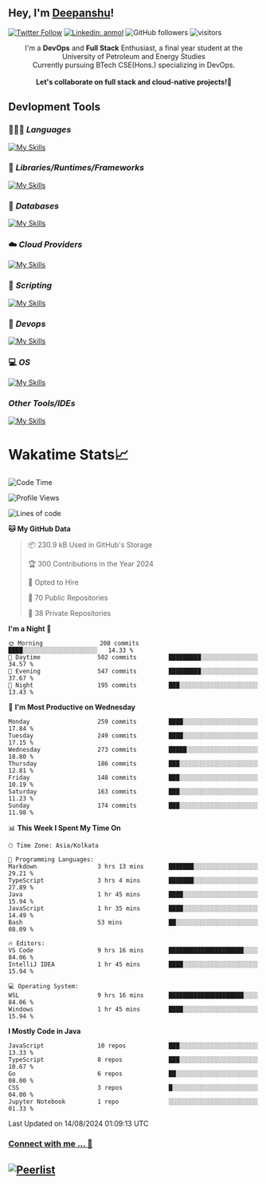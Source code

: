 ## Hey, I'm [Deepanshu](https://bio.link/deepanshgk)!

[![Twitter Follow](https://img.shields.io/twitter/follow/deepanshuurawat?label=Follow)](https://twitter.com/intent/follow?screen_name=deepanshuurawat)
[![Linkedin: anmol](https://img.shields.io/badge/-deepanshu-blue?style=flat-square&logo=Linkedin&logoColor=white&link=https://www.linkedin.com/in/deepanshu-rawat6/)](https://www.linkedin.com/in/deepanshu-rawat6/)
![GitHub followers](https://img.shields.io/github/followers/deepanshu-rawat6?label=Follow&style=social)
![visitors](https://visitor-badge.laobi.icu/badge?page_id=deepanshu-rawat6.deepanshu-rawat6)


<div align="center">
I'm a <b>DevOps</b> and <b>Full Stack</b> Enthusiast, a final year student at the University of Petroleum and Energy Studies <br> Currently pursuing BTech CSE(Hons.) specializing in DevOps.
</div>

<br>

<div align="center">
 <b>Let's collaborate on full stack and cloud-native projects!🚀</b>
</div>

## **Devlopment Tools**

### 🧑🏻‍💻 *Languages*
[![My Skills](https://skillicons.dev/icons?i=go,java,py,js,ts,html,css&theme=dark)](https://skillicons.dev)

### 🔎 *Libraries/Runtimes/Frameworks*
[![My Skills](https://skillicons.dev/icons?i=nodejs,express,react&theme=dark)](https://skillicons.dev)

### 🛅 *Databases*
[![My Skills](https://skillicons.dev/icons?i=mysql,mongodb,postgres,prisma&theme=dark)](https://skillicons.dev)

### ☁️ *Cloud Providers*
[![My Skills](https://skillicons.dev/icons?i=aws,netlify&theme=dark)](https://skillicons.dev)

### 📜 *Scripting*
[![My Skills](https://skillicons.dev/icons?i=bash,powershell&theme=dark)](https://skillicons.dev)

### 👀 *Devops*
[![My Skills](https://skillicons.dev/icons?i=docker,kubernetes,githubactions,jenkins,grafana,prometheus,terraform,ansible,selenium&theme=dark)](https://skillicons.dev)

### 💻 *OS*
[![My Skills](https://skillicons.dev/icons?i=windows,ubuntu,linux&theme=dark)](https://skillicons.dev)

### *Other Tools/IDEs*
[![My Skills](https://skillicons.dev/icons?i=git,github,vscode,idea,vim,maven,postman,pnpm,npm,kafka,rabbitmq&theme=dark)](https://skillicons.dev)

# Wakatime Stats📈

<!--START_SECTION:waka-->
![Code Time](http://img.shields.io/badge/Code%20Time-437%20hrs%2040%20mins-blue)

![Profile Views](http://img.shields.io/badge/Profile%20Views-19-blue)

![Lines of code](https://img.shields.io/badge/From%20Hello%20World%20I%27ve%20Written-789.0%20thousand%20lines%20of%20code-blue)

**🐱 My GitHub Data** 

> 📦 230.9 kB Used in GitHub's Storage 
 > 
> 🏆 300 Contributions in the Year 2024
 > 
> 💼 Opted to Hire
 > 
> 📜 70 Public Repositories 
 > 
> 🔑 38 Private Repositories 
 > 
**I'm a Night 🦉** 

```text
🌞 Morning                208 commits         ████░░░░░░░░░░░░░░░░░░░░░   14.33 % 
🌆 Daytime                502 commits         █████████░░░░░░░░░░░░░░░░   34.57 % 
🌃 Evening                547 commits         █████████░░░░░░░░░░░░░░░░   37.67 % 
🌙 Night                  195 commits         ███░░░░░░░░░░░░░░░░░░░░░░   13.43 % 
```
📅 **I'm Most Productive on Wednesday** 

```text
Monday                   259 commits         ████░░░░░░░░░░░░░░░░░░░░░   17.84 % 
Tuesday                  249 commits         ████░░░░░░░░░░░░░░░░░░░░░   17.15 % 
Wednesday                273 commits         █████░░░░░░░░░░░░░░░░░░░░   18.80 % 
Thursday                 186 commits         ███░░░░░░░░░░░░░░░░░░░░░░   12.81 % 
Friday                   148 commits         ███░░░░░░░░░░░░░░░░░░░░░░   10.19 % 
Saturday                 163 commits         ███░░░░░░░░░░░░░░░░░░░░░░   11.23 % 
Sunday                   174 commits         ███░░░░░░░░░░░░░░░░░░░░░░   11.98 % 
```


📊 **This Week I Spent My Time On** 

```text
🕑︎ Time Zone: Asia/Kolkata

💬 Programming Languages: 
Markdown                 3 hrs 13 mins       ███████░░░░░░░░░░░░░░░░░░   29.21 % 
TypeScript               3 hrs 4 mins        ███████░░░░░░░░░░░░░░░░░░   27.89 % 
Java                     1 hr 45 mins        ████░░░░░░░░░░░░░░░░░░░░░   15.94 % 
JavaScript               1 hr 35 mins        ████░░░░░░░░░░░░░░░░░░░░░   14.49 % 
Bash                     53 mins             ██░░░░░░░░░░░░░░░░░░░░░░░   08.09 % 

🔥 Editors: 
VS Code                  9 hrs 16 mins       █████████████████████░░░░   84.06 % 
IntelliJ IDEA            1 hr 45 mins        ████░░░░░░░░░░░░░░░░░░░░░   15.94 % 

💻 Operating System: 
WSL                      9 hrs 16 mins       █████████████████████░░░░   84.06 % 
Windows                  1 hr 45 mins        ████░░░░░░░░░░░░░░░░░░░░░   15.94 % 
```

**I Mostly Code in Java** 

```text
JavaScript               10 repos            ███░░░░░░░░░░░░░░░░░░░░░░   13.33 % 
TypeScript               8 repos             ███░░░░░░░░░░░░░░░░░░░░░░   10.67 % 
Go                       6 repos             ██░░░░░░░░░░░░░░░░░░░░░░░   08.00 % 
CSS                      3 repos             █░░░░░░░░░░░░░░░░░░░░░░░░   04.00 % 
Jupyter Notebook         1 repo              ░░░░░░░░░░░░░░░░░░░░░░░░░   01.33 % 
```




 Last Updated on 14/08/2024 01:09:13 UTC
<!--END_SECTION:waka-->



### [Connect with me ... 💬](https://bio.link/deepanshgk) 
[![Peerlist](https://github-readme-badge.peerlist.io/api/deepanshurawat6?style=social)](https://peerlist.io/deepanshurawat6) 
---

<!--- 
![Snake animation](https://github.com/deepanshu-rawat6/deepanshu-rawat6/blob/output/github-contribution-grid-snake.svg)
---
--->

<!--- 
[![@deepanshurawat6's Holopin board](https://holopin.io/api/user/board?user=deepanshurawat6)](https://holopin.io/@deepanshurawat6)
---
--->
